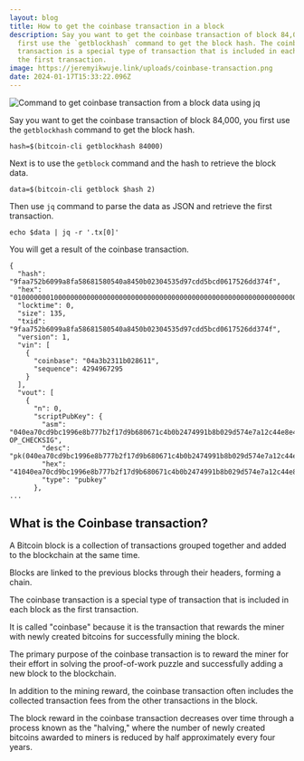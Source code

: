 ```yaml
---
layout: blog
title: How to get the coinbase transaction in a block
description: Say you want to get the coinbase transaction of block 84,000, you
  first use the `getblockhash` command to get the block hash. The coinbase
  transaction is a special type of transaction that is included in each block as
  the first transaction.
image: https://jeremyikwuje.link/uploads/coinbase-transaction.png
date: 2024-01-17T15:33:22.096Z
---
```

![Command to get coinbase transaction from a block data using jq](https://jeremyikwuje.link/uploads/coinbase-transaction.png)

Say you want to get the coinbase transaction of block 84,000, you first use the `getblockhash` command to get the block hash. 

```
hash=$(bitcoin-cli getblockhash 84000)
```
Next is to use the `getblock` command and the hash to retrieve the block data.

```
data=$(bitcoin-cli getblock $hash 2)
```

Then use  `jq` command to parse the data as JSON and retrieve the first transaction.

```
echo $data | jq -r '.tx[0]'
```
You will get a result of the coinbase transaction.

```
{
  "hash": "9faa752b6099a8fa58681580540a8450b02304535d97cdd5bcd0617526dd374f",
  "hex": "01000000010000000000000000000000000000000000000000000000000000000000000000ffffffff0804a3b2311b028611ffffffff0100f2052a010000004341040ea70cd9bc1996e8b777b2f17d9b680671c4b0b2474991b8b029d574e7a12c44e8e4a06fa4cb14983b89f19577259eb5022ca655d8120fa3ac7a03d7e5da4176ac00000000",
  "locktime": 0,
  "size": 135,
  "txid": "9faa752b6099a8fa58681580540a8450b02304535d97cdd5bcd0617526dd374f",
  "version": 1,
  "vin": [
    {
      "coinbase": "04a3b2311b028611",
      "sequence": 4294967295
    }
  ],
  "vout": [
    {
      "n": 0,
      "scriptPubKey": {
        "asm": "040ea70cd9bc1996e8b777b2f17d9b680671c4b0b2474991b8b029d574e7a12c44e8e4a06fa4cb14983b89f19577259eb5022ca655d8120fa3ac7a03d7e5da4176 OP_CHECKSIG",
        "desc": "pk(040ea70cd9bc1996e8b777b2f17d9b680671c4b0b2474991b8b029d574e7a12c44e8e4a06fa4cb14983b89f19577259eb5022ca655d8120fa3ac7a03d7e5da4176)#rzwvwd7r",
        "hex": "41040ea70cd9bc1996e8b777b2f17d9b680671c4b0b2474991b8b029d574e7a12c44e8e4a06fa4cb14983b89f19577259eb5022ca655d8120fa3ac7a03d7e5da4176ac",
        "type": "pubkey"
      },
...
```

## What is the Coinbase transaction?

A Bitcoin block is a collection of transactions grouped together and added to the blockchain at the same time.

Blocks are linked to the previous blocks through their headers, forming a chain.

The coinbase transaction is a special type of transaction that is included in each block as the first transaction.

It is called "coinbase" because it is the transaction that rewards the miner with newly created bitcoins for successfully mining the block.

The primary purpose of the coinbase transaction is to reward the miner for their effort in solving the proof-of-work puzzle and successfully adding a new block to the blockchain.

In addition to the mining reward, the coinbase transaction often includes the collected transaction fees from the other transactions in the block.

The block reward in the coinbase transaction decreases over time through a process known as the "halving," where the number of newly created bitcoins awarded to miners is reduced by half approximately every four years.



